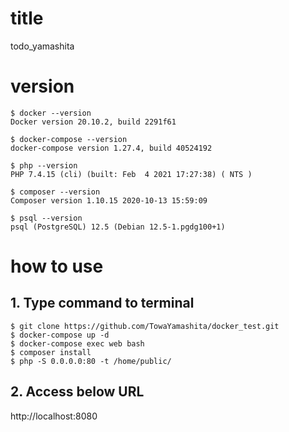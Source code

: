 # title

todo_yamashita

# version

```
$ docker --version
Docker version 20.10.2, build 2291f61

$ docker-compose --version
docker-compose version 1.27.4, build 40524192

$ php --version
PHP 7.4.15 (cli) (built: Feb  4 2021 17:27:38) ( NTS )

$ composer --version
Composer version 1.10.15 2020-10-13 15:59:09

$ psql --version
psql (PostgreSQL) 12.5 (Debian 12.5-1.pgdg100+1)
```
# how to use

## 1. Type command to terminal

```
$ git clone https://github.com/TowaYamashita/docker_test.git
$ docker-compose up -d
$ docker-compose exec web bash
$ composer install
$ php -S 0.0.0.0:80 -t /home/public/
```

## 2. Access below URL

http://localhost:8080